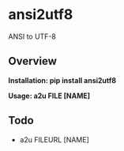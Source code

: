 # ansi2utf8

ANSI to UTF-8

## Overview

**Installation: pip install ansi2utf8**

**Usage: a2u FILE [NAME]**

## Todo

- a2u FILEURL [NAME]
